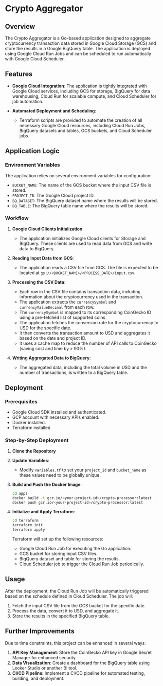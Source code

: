 # Crypto Aggregator

## Overview

The Crypto Aggregator is a Go-based application designed to aggregate cryptocurrency transaction data stored in Google Cloud Storage (GCS) and store the results in a Google BigQuery table. The application is deployed using Google Cloud Run Jobs and can be scheduled to run automatically with Google Cloud Scheduler.

## Features

- **Google Cloud Integration**: The application is tightly integrated with Google Cloud services, including GCS for storage, BigQuery for data warehousing, Cloud Run for scalable compute, and Cloud Scheduler for job automation.

- **Automated Deployment and Scheduling**:
  - Terraform scripts are provided to automate the creation of all necessary Google Cloud resources, including Cloud Run Jobs, BigQuery datasets and tables, GCS buckets, and Cloud Scheduler jobs.

## Application Logic

### Environment Variables

The application relies on several environment variables for configuration:

- `BUCKET_NAME`: The name of the GCS bucket where the input CSV file is stored.
- `PROJECT_ID`: The Google Cloud project ID.
- `BQ_DATASET`: The BigQuery dataset name where the results will be stored.
- `BQ_TABLE`: The BigQuery table name where the results will be stored.

### Workflow

1. **Google Cloud Clients Initialization**:
   - The application initializes Google Cloud clients for Storage and BigQuery. These clients are used to read data from GCS and write data to BigQuery.

2. **Reading Input Data from GCS**:
   - The application reads a CSV file from GCS. The file is expected to be located at `gs://<BUCKET_NAME>/<PROCESS_DATE>/input.csv`.

3. **Processing the CSV Data**:
   - Each row in the CSV file contains transaction data, including information about the cryptocurrency used in the transaction.
   - The application extracts the `currencySymbol` and `currencyValueDecimal` from each row.
   - The `currencySymbol` is mapped to its corresponding CoinGecko ID using a pre-fetched list of supported coins.
   - The application fetches the conversion rate for the cryptocurrency to USD for the specific date.
   - It then converts the transaction amount to USD and aggregates it based on the date and project ID.
   - It uses a cache map to reduce the number of API calls to CoinGecko (saving cost and time by > 90%).

4. **Writing Aggregated Data to BigQuery**:
   - The aggregated data, including the total volume in USD and the number of transactions, is written to a BigQuery table.

## Deployment

### Prerequisites

- Google Cloud SDK installed and authenticated.
- GCP account with necessary APIs enabled.
- Docker installed.
- Terraform installed.

### Step-by-Step Deployment

1. **Clone the Repository**

2. **Update Variables**:
   - Modify `variables.tf` to set your `project_id` and `bucket_name` as these values need to be globally unique.

3. **Build and Push the Docker Image**:
    ```sh
    cd apps
    docker build -t gcr.io/<your-project-id>/crypto-processor:latest .
    docker push gcr.io/<your-project-id>/crypto-processor:latest
    ```

4. **Initialize and Apply Terraform**:
    ```sh
    cd terraform
    terraform init
    terraform apply
    ```

    Terraform will set up the following resources:
    - Google Cloud Run Job for executing the Go application.
    - GCS bucket for storing input CSV files.
    - BigQuery dataset and table for storing the results.
    - Cloud Scheduler job to trigger the Cloud Run Job periodically.

## Usage

After the deployment, the Cloud Run Job will be automatically triggered based on the schedule defined in Cloud Scheduler. The job will:

1. Fetch the input CSV file from the GCS bucket for the specific date.
2. Process the data, convert it to USD, and aggregate it.
3. Store the results in the specified BigQuery table.

## Further Improvements

Due to time constraints, this project can be enhanced in several ways:

1. **API Key Management**: Store the CoinGecko API key in Google Secret Manager for enhanced security.
2. **Data Visualization**: Create a dashboard for the BigQuery table using Looker Studio or another BI tool.
3. **CI/CD Pipeline**: Implement a CI/CD pipeline for automated testing, building, and deployment.